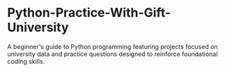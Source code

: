 # Python-Practice-With-Gift-University
A beginner's guide to Python programming featuring projects focused on university data and practice questions designed to reinforce foundational coding skills.
